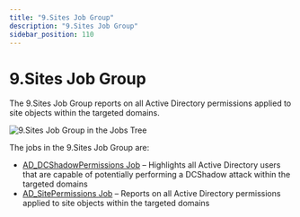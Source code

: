 ```yaml
---
title: "9.Sites Job Group"
description: "9.Sites Job Group"
sidebar_position: 110
---
```


# 9.Sites Job Group

The 9.Sites Job Group reports on all Active Directory permissions applied to site objects within the
targeted domains.

![9.Sites Job Group in the Jobs Tree](/img/product_docs/accessanalyzer/12.0/solutions/activedirectorypermissionsanalyzer/sites/jobstree.webp)

The jobs in the 9.Sites Job Group are:

- [AD_DCShadowPermissions Job](/docs/accessanalyzer/12.0/solutions/activedirectorypermissionsanalyzer/sites/ad_dcshadowpermissions.md) – Highlights all Active Directory users
  that are capable of potentially performing a DCShadow attack within the targeted domains
- [AD_SitePermissions Job](/docs/accessanalyzer/12.0/solutions/activedirectorypermissionsanalyzer/sites/ad_sitepermissions.md) – Reports on all Active Directory permissions
  applied to site objects within the targeted domains
